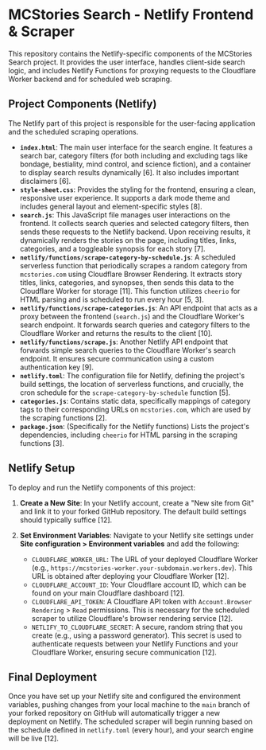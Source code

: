 # MCStories Search - Netlify Frontend & Scraper

This repository contains the Netlify-specific components of the MCStories Search project. It provides the user interface, handles client-side search logic, and includes Netlify Functions for proxying requests to the Cloudflare Worker backend and for scheduled web scraping.

## Project Components (Netlify)

The Netlify part of this project is responsible for the user-facing application and the scheduled scraping operations.

*   **`index.html`**: The main user interface for the search engine. It features a search bar, category filters (for both including and excluding tags like bondage, bestiality, mind control, and science fiction), and a container to display search results dynamically [6]. It also includes important disclaimers [6].
*   **`style-sheet.css`**: Provides the styling for the frontend, ensuring a clean, responsive user experience. It supports a dark mode theme and includes general layout and element-specific styles [8].
*   **`search.js`**: This JavaScript file manages user interactions on the frontend. It collects search queries and selected category filters, then sends these requests to the Netlify backend. Upon receiving results, it dynamically renders the stories on the page, including titles, links, categories, and a toggleable synopsis for each story [7].
*   **`netlify/functions/scrape-category-by-schedule.js`**: A scheduled serverless function that periodically scrapes a random category from `mcstories.com` using Cloudflare Browser Rendering. It extracts story titles, links, categories, and synopses, then sends this data to the Cloudflare Worker for storage [11]. This function utilizes `cheerio` for HTML parsing and is scheduled to run every hour [5, 3].
*   **`netlify/functions/scrape-categories.js`**: An API endpoint that acts as a proxy between the frontend (`search.js`) and the Cloudflare Worker's search endpoint. It forwards search queries and category filters to the Cloudflare Worker and returns the results to the client [10].
*   **`netlify/functions/scrape.js`**: Another Netlify API endpoint that forwards simple search queries to the Cloudflare Worker's search endpoint. It ensures secure communication using a custom authentication key [9].
*   **`netlify.toml`**: The configuration file for Netlify, defining the project's build settings, the location of serverless functions, and crucially, the cron schedule for the `scrape-category-by-schedule` function [5].
*   **`categories.js`**: Contains static data, specifically mappings of category tags to their corresponding URLs on `mcstories.com`, which are used by the scraping functions [2].
*   **`package.json`**: (Specifically for the Netlify functions) Lists the project's dependencies, including `cheerio` for HTML parsing in the scraping functions [3].

## Netlify Setup

To deploy and run the Netlify components of this project:

1.  **Create a New Site**: In your Netlify account, create a "New site from Git" and link it to your forked GitHub repository. The default build settings should typically suffice [12].

2.  **Set Environment Variables**: Navigate to your Netlify site settings under **Site configuration > Environment variables** and add the following:
    *   `CLOUDFLARE_WORKER_URL`: The URL of your deployed Cloudflare Worker (e.g., `https://mcstories-worker.your-subdomain.workers.dev`). This URL is obtained after deploying your Cloudflare Worker [12].
    *   `CLOUDFLARE_ACCOUNT_ID`: Your Cloudflare account ID, which can be found on your main Cloudflare dashboard [12].
    *   `CLOUDFLARE_API_TOKEN`: A Cloudflare API token with `Account.Browser Rendering` > `Read` permissions. This is necessary for the scheduled scraper to utilize Cloudflare's browser rendering service [12].
    *   `NETLIFY_TO_CLOUDFLARE_SECRET`: A secure, random string that you create (e.g., using a password generator). This secret is used to authenticate requests between your Netlify Functions and your Cloudflare Worker, ensuring secure communication [12].

## Final Deployment

Once you have set up your Netlify site and configured the environment variables, pushing changes from your local machine to the `main` branch of your forked repository on GitHub will automatically trigger a new deployment on Netlify. The scheduled scraper will begin running based on the schedule defined in `netlify.toml` (every hour), and your search engine will be live [12].